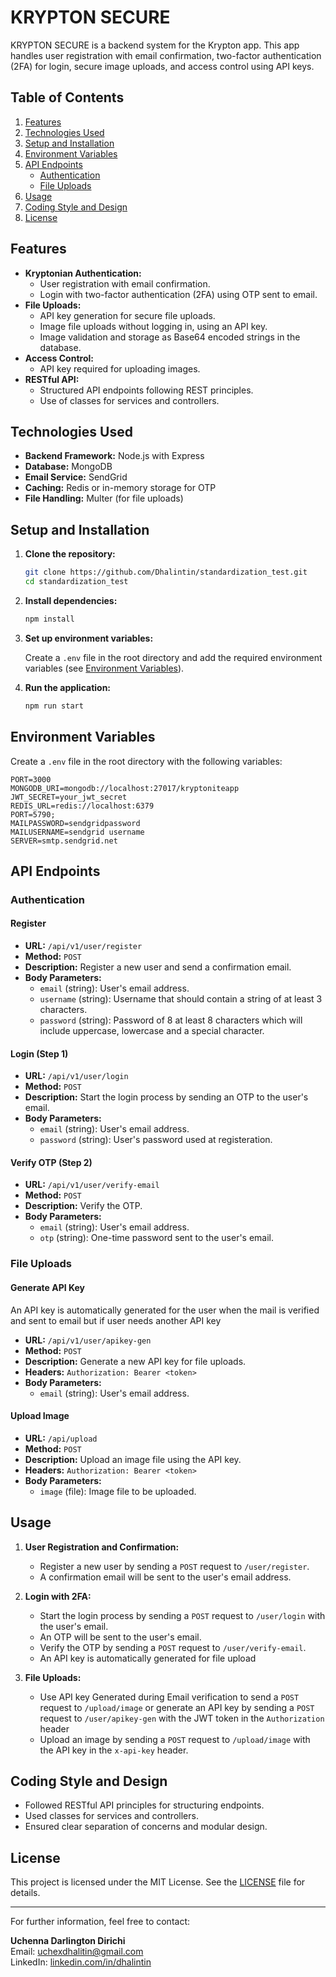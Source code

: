 # KRYPTON SECURE

KRYPTON SECURE is a backend system for the Krypton app. This app handles user registration with email confirmation, two-factor authentication (2FA) for login, secure image uploads, and access control using API keys.

## Table of Contents

1. [Features](#features)
2. [Technologies Used](#technologies-used)
3. [Setup and Installation](#setup-and-installation)
4. [Environment Variables](#environment-variables)
5. [API Endpoints](#api-endpoints)
   - [Authentication](#authentication)
   - [File Uploads](#file-uploads)
6. [Usage](#usage)
7. [Coding Style and Design](#coding-style-and-design)
8. [License](#license)

## Features

- **Kryptonian Authentication:**
  - User registration with email confirmation.
  - Login with two-factor authentication (2FA) using OTP sent to email.
- **File Uploads:**
  - API key generation for secure file uploads.
  - Image file uploads without logging in, using an API key.
  - Image validation and storage as Base64 encoded strings in the database.
- **Access Control:**
  - API key required for uploading images.
- **RESTful API:**
  - Structured API endpoints following REST principles.
  - Use of classes for services and controllers.

## Technologies Used

- **Backend Framework:** Node.js with Express
- **Database:** MongoDB
- **Email Service:** SendGrid
- **Caching:** Redis or in-memory storage for OTP
- **File Handling:** Multer (for file uploads)

## Setup and Installation

1. **Clone the repository:**

   ```sh
   git clone https://github.com/Dhalintin/standardization_test.git
   cd standardization_test
   ```

2. **Install dependencies:**

   ```sh
   npm install
   ```

3. **Set up environment variables:**

   Create a `.env` file in the root directory and add the required environment variables (see [Environment Variables](#environment-variables)).

4. **Run the application:**

   ```sh
   npm run start
   ```

## Environment Variables

Create a `.env` file in the root directory with the following variables:

```env
PORT=3000
MONGODB_URI=mongodb://localhost:27017/kryptoniteapp
JWT_SECRET=your_jwt_secret
REDIS_URL=redis://localhost:6379
PORT=5790;
MAILPASSWORD=sendgridpassword
MAILUSERNAME=sendgrid username
SERVER=smtp.sendgrid.net
```

## API Endpoints

### Authentication

#### Register

- **URL:** `/api/v1/user/register`
- **Method:** `POST`
- **Description:** Register a new user and send a confirmation email.
- **Body Parameters:**
  - `email` (string): User's email address.
  - `username` (string): Username that should contain a string of at least 3 characters.
  - `password` (string): Password of 8 at least 8 characters which will include uppercase, lowercase and a special character.

#### Login (Step 1)

- **URL:** `/api/v1/user/login`
- **Method:** `POST`
- **Description:** Start the login process by sending an OTP to the user's email.
- **Body Parameters:**
  - `email` (string): User's email address.
  - `password` (string): User's password used at registeration.

#### Verify OTP (Step 2)

- **URL:** `/api/v1/user/verify-email`
- **Method:** `POST`
- **Description:** Verify the OTP.
- **Body Parameters:**
  - `email` (string): User's email address.
  - `otp` (string): One-time password sent to the user's email.

### File Uploads

#### Generate API Key

An API key is automatically generated for the user when the mail is verified and sent to email but if user needs another API key

- **URL:** `/api/v1/user/apikey-gen`
- **Method:** `POST`
- **Description:** Generate a new API key for file uploads.
- **Headers:** `Authorization: Bearer <token>`
- **Body Parameters:**
  - `email` (string): User's email address.

#### Upload Image

- **URL:** `/api/upload`
- **Method:** `POST`
- **Description:** Upload an image file using the API key.
- **Headers:** `Authorization: Bearer <token>`
- **Body Parameters:**
  - `image` (file): Image file to be uploaded.

## Usage

1. **User Registration and Confirmation:**

   - Register a new user by sending a `POST` request to `/user/register`.
   - A confirmation email will be sent to the user's email address.

2. **Login with 2FA:**

   - Start the login process by sending a `POST` request to `/user/login` with the user's email.
   - An OTP will be sent to the user's email.
   - Verify the OTP by sending a `POST` request to `/user/verify-email`.
   - An API key is automatically generated for file upload

3. **File Uploads:**
   - Use API key Generated during Email verification to send a `POST` request to `/upload/image` or generate an API key by sending a `POST` request to `/user/apikey-gen` with the JWT token in the `Authorization` header
   - Upload an image by sending a `POST` request to `/upload/image` with the API key in the `x-api-key` header.

## Coding Style and Design

- Followed RESTful API principles for structuring endpoints.
- Used classes for services and controllers.
- Ensured clear separation of concerns and modular design.

## License

This project is licensed under the MIT License. See the [LICENSE](LICENSE) file for details.

---

For further information, feel free to contact:

**Uchenna Darlington Dirichi**  
Email: [uchexdhalitin@gmail.com](mailto:uchexdhalitin@gmail.com)  
LinkedIn: [linkedin.com/in/dhalintin](https://www.linkedin.com/in/dhalintin)
